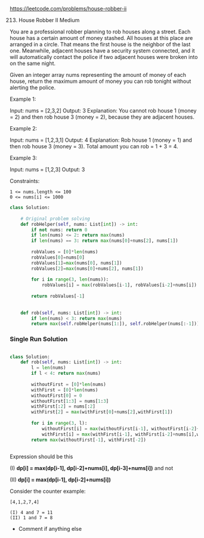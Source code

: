
https://leetcode.com/problems/house-robber-ii


213. House Robber II
Medium

You are a professional robber planning to rob houses along a street. Each house has a certain amount of money stashed. All houses at this place are arranged in a circle. That means the first house is the neighbor of the last one. Meanwhile, adjacent houses have a security system connected, and it will automatically contact the police if two adjacent houses were broken into on the same night.

Given an integer array nums representing the amount of money of each house, return the maximum amount of money you can rob tonight without alerting the police.

 

Example 1:

Input: nums = [2,3,2]
Output: 3
Explanation: You cannot rob house 1 (money = 2) and then rob house 3 (money = 2), because they are adjacent houses.

Example 2:

Input: nums = [1,2,3,1]
Output: 4
Explanation: Rob house 1 (money = 1) and then rob house 3 (money = 3).
Total amount you can rob = 1 + 3 = 4.

Example 3:

Input: nums = [1,2,3]
Output: 3

 

Constraints:

    1 <= nums.length <= 100
    0 <= nums[i] <= 1000




```python
class Solution:
    
    # Original problem solving
    def robHelper(self, nums: List[int]) -> int:
        if not nums: return 0
        if len(nums) <= 2: return max(nums)
        if len(nums) == 3: return max(nums[0]+nums[2], nums[1])
        
        robValues = [0]*len(nums)
        robValues[0]=nums[0]
        robValues[1]=max(nums[0], nums[1])
        robValues[2]=max(nums[0]+nums[2], nums[1])
        
        for i in range(3, len(nums)):
            robValues[i] = max(robValues[i-1], robValues[i-2]+nums[i]) 
        
        return robValues[-1]
        
        
    def rob(self, nums: List[int]) -> int:
        if len(nums) < 3: return max(nums)
        return max(self.robHelper(nums[1:]), self.robHelper(nums[:-1]))
```

### Single Run Solution
```python

class Solution:    
    def rob(self, nums: List[int]) -> int:
        l = len(nums)
        if l < 4: return max(nums)
        
        withoutFirst = [0]*len(nums)
        withFirst = [0]*len(nums)
        withoutFirst[0] = 0
        withoutFirst[1:3] = nums[1:3]
        withFirst[:2] = nums[:2]
        withFirst[2] = max(withFirst[0]+nums[2],withFirst[1])
        
        for i in range(3, l):
            withoutFirst[i] = max(withoutFirst[i-1], withoutFirst[i-2]+nums[i], withoutFirst[i-3]+nums[i])
            withFirst[i] = max(withFirst[i-1], withFirst[i-2]+nums[i],withFirst[i-3]+nums[i])
        return max(withoutFirst[-1], withFirst[-2])
            

```

Expression should be this 

(I) **dp[i] = max(dp[i-1], dp[i-2]+nums[i], dp[i-3]+nums[i])**
and not 

(II) **dp[i] = max(dp[i-1], dp[i-2]+nums[i])**

Consider the counter example:

    [4,1,2,7,4]

    (I) 4 and 7 = 11
    (II) 1 and 7 = 8

 - Comment if anything else
